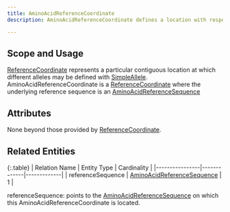 ```yaml
---
title: AminoAcidReferenceCoordinate
description: AminoAcidReferenceCoordinate defines a location with respect to an <a href="amino_acid_reference_sequence.html">AminoAcidReferenceSequence</a>.  

---
```


Scope and Usage
---------------

[ReferenceCoordinate](reference_coordinate.html) represents a particular contiguous location at which different alleles may be defined with [SimpleAllele](simple_allele.html).  AminoAcidReferenceCoordinate is a [ReferenceCoordinate](reference_coordinate.html) where the underlying reference sequence is an [AminoAcidReferenceSequence](amino_acid_reference_sequence.html)

Attributes 
----------

None beyond those provided by [ReferenceCoordinate](reference_coordinate.html).

Related Entities
----------------

{:.table}
|  Relation Name | Entity Type | Cardinality |
|----------------|-------------|-------------|
| referenceSequence | [AminoAcidReferenceSequence](amino_acid_reference_sequence.html) | 1 |

referenceSequence: points to the [AminoAcidReferenceSequence](amino_acid_reference_sequence.html)  on which this AminoAcidReferenceCoordinate is located.

